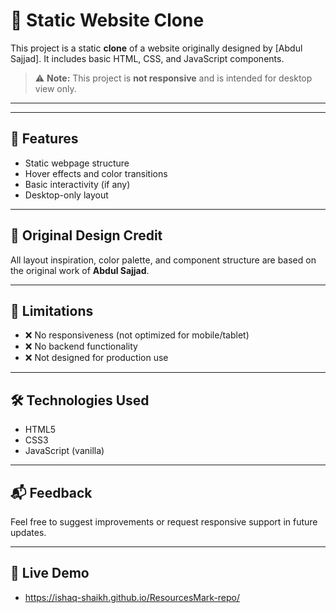 # 📘 Static Website Clone

This project is a static **clone** of a website originally designed by [Abdul Sajjad]. It includes basic HTML, CSS, and JavaScript components.

> ⚠️ **Note:** This project is **not responsive** and is intended for desktop view only.

---


---

## 🧩 Features

- Static webpage structure
- Hover effects and color transitions
- Basic interactivity (if any)
- Desktop-only layout

---

## 🎨 Original Design Credit

All layout inspiration, color palette, and component structure are based on the original work of **Abdul Sajjad**. 

---

## 🚫 Limitations

- ❌ No responsiveness (not optimized for mobile/tablet)
- ❌ No backend functionality
- ❌ Not designed for production use

---

## 🛠️ Technologies Used

- HTML5
- CSS3
- JavaScript (vanilla)

---

## 📬 Feedback

Feel free to suggest improvements or request responsive support in future updates.

---

## 🎥 Live Demo

- https://ishaq-shaikh.github.io/ResourcesMark-repo/
